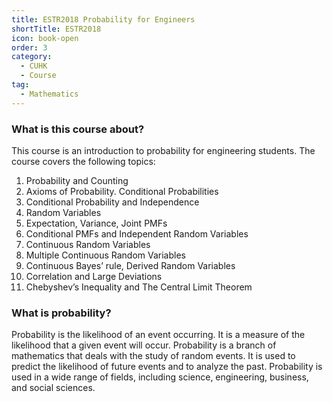 ```yaml
---
title: ESTR2018 Probability for Engineers
shortTitle: ESTR2018
icon: book-open
order: 3
category:
  - CUHK
  - Course
tag:
  - Mathematics
---
```



### What is this course about?

This course is an introduction to probability for engineering students. The course covers the following topics:

1. Probability and Counting
2. Axioms of Probability. Conditional Probabilities
3. Conditional Probability and Independence
4. Random Variables
5. Expectation, Variance, Joint PMFs
6. Conditional PMFs and Independent Random Variables
7. Continuous Random Variables
8. Multiple Continuous Random Variables
9. Continuous Bayes’ rule, Derived Random Variables
10. Correlation and Large Deviations
11. Chebyshev’s Inequality and The Central Limit Theorem

### What is probability?

Probability is the likelihood of an event occurring. It is a measure of the likelihood that a given event will occur. Probability is a branch of mathematics that deals with the study of random events. It is used to predict the likelihood of future events and to analyze the past. Probability is used in a wide range of fields, including science, engineering, business, and social sciences.